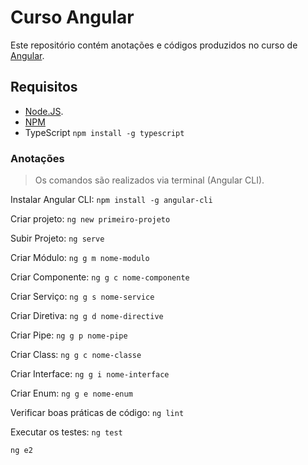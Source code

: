 # Curso Angular

Este repositório contém anotações e códigos produzidos no curso de [Angular](https://loiane.training/course/angular/).

## Requisitos
- [Node.JS](https://nodejs.org/en/).
- [NPM](https://www.npmjs.com/get-npm)
- TypeScript
`npm install -g typescript`

### Anotações
> Os comandos são realizados via terminal (Angular CLI).

Instalar Angular CLI:
`npm install -g angular-cli`

Criar projeto:
`ng new primeiro-projeto`

Subir Projeto:
`ng serve`

Criar Módulo:
`ng g m nome-modulo`

Criar Componente:
`ng g c nome-componente`

Criar Serviço:
`ng g s nome-service`

Criar Diretiva:
`ng g d nome-directive`

Criar Pipe:
`ng g p nome-pipe`

Criar Class:
`ng g c nome-classe`

Criar Interface:
`ng g i nome-interface`

Criar Enum:
`ng g e nome-enum`

Verificar boas práticas de código:
`ng lint`

Executar os testes:
`ng test`

`ng e2`